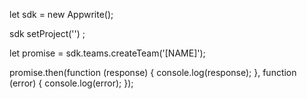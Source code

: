 let sdk = new Appwrite();

sdk
    setProject('')
;

let promise = sdk.teams.createTeam('[NAME]');

promise.then(function (response) {
    console.log(response);
}, function (error) {
    console.log(error);
});